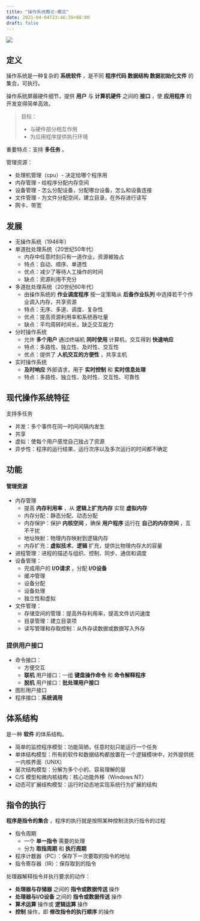 ```yaml
---
title: "操作系统概论-概览"
date: 2021-04-04T23:46:39+08:00
draft: false
---
```

![](/images/operating-system-01.jpeg)

## 定义
操作系统是一种复杂的 **系统软件** ，是不同 **程序代码 数据结构 数据初始化文件** 的集合，可执行。

操作系统屏蔽硬件细节，提供 **用户** 与 **计算机硬件** 之间的 **接口** ，使 **应用程序** 的开发变得简单高效。

> 目标：
> * 与硬件部分相互作用
> * 为应用程序提供执行环境

重要特点：支持 **多任务** 。

管理资源：
* 处理机管理（cpu）- 决定给哪个程序用
* 内存管理 - 给程序分配内存空间
* 设备管理 - 怎么分配设备，分配哪台设备，怎么和设备连接
* 文件管理 - 为文件分配空间，建立目录，在外存进行读写
* 网卡、带宽

## 发展
* 无操作系统（1946年）
* 单道批处理系统（20世纪50年代）
    * 内存中任意时刻只有一道作业，资源被独占
    * 特点：自动、顺序、单道性
    * 优点：减少了等待人工操作的时间
    * 缺点：资源利用不充分
* 多道批处理系统（20世纪60年代）
    * 由操作系统的 **作业调度程序** 按一定策略从 **后备作业队列** 中选择若干个作业调入内存，共享资源
    * 特点：无序、多道、调度、复杂性
    * 优点：提高资源利用率和系统吞吐量
    * 缺点：平均周转时间长，缺乏交互能力
* 分时操作系统
    * 允许 **多个用户** 通过终端机 **同时使用** 计算机，交互得到 **快速响应**
    * 特点：多路性、独立性、及时性、交互性
    * 优点：提供了 **人机交互的方便性** ，共享主机
* 实时操作系统
    * **及时响应** 外部请求，用于 **实时控制** 和 **实时信息处理**
    * 特点：多路性、独立性、及时性、交互性、可靠性

## 现代操作系统特征
支持多任务

* 并发：多个事件在同一时间间隔内发生
* 共享
* 虚拟：使每个用户感觉自己独占了资源
* 异步性：程序的运行结果、运行次序以及多次运行的时间都不确定

## 功能
#### 管理资源
* 内存管理
    * 提高 **内存利用率** ，从 **逻辑上扩充内存** 实现 **虚拟内存**
    * 内存分配：静态分配、动态分配
    * 内存保护：保护 **内核空间** ，确保 **用户程序** 运行在 **自己的内存空间** ，互不干扰
    * 地址映射：物理内存映射到逻辑内存
    * 内存扩充：**虚拟技术**，**逻辑** 扩充，提供比物理内存大的容量
* 进程管理：进程的描述与组织、控制、同步、通信和调度
* 设备管理：
    * 完成用户的 **I/O请求** ，分配 **I/O设备**
    * 缓冲管理
    * 设备分配
    * 设备处理
    * 独立性和虚拟
* 文件管理：
    * 存储空间的管理：提高外存利用率，提高文件访问速度
    * 目录管理：建立目录项
    * 读写管理和存取控制：从外存读数据或数据写入外存

### 提供用户接口
* 命令接口：
    * 方便交互
    * **联机** 用户接口：一组 **键盘操作命令** 和 **命令解释程序**
    * **脱机** 用户接口：**批处理用户接口**
* 图形用户接口
* 程序接口：**系统调用**

## 体系结构
是一种 **软件** 的体系结构。

* 简单的监控程序模型：功能简陋，任意时刻只能运行一个任务
* 单体结构模型：所有的软件和数据结构都放置在一个逻辑模块中，对外提供统一内核界面（UNIX）
* 层次结构模型：分解为多个小的、容易理解的层
* C/S 模型和微内核结构：核心功能外移（Windows NT）
* 动态可扩展结构模型：运行时动态地实现系统行为扩展的结构

## 指令的执行
**程序是指令的集合** ，程序的执行就是按照某种控制流执行指令的过程

* 指令周期
    * 一个 **单一指令** 需要的处理
    * 分为 **取指周期** 和 **执行周期**
* 程序计数器（PC）：保存下一次要取的指令的地址
* 指令寄存器（IR）：保存取到的指令

处理器解释指令并执行要求的动作：
* **处理器与存储器** 之间的 **指令或数据传送** 操作
* **处理器与I/O设备** 之间的 **指令或数据传送** 操作
* **算术运算** 操作或 **逻辑运算** 操作
* **控制** 操作，即 **修改指令的执行顺序** 的操作
